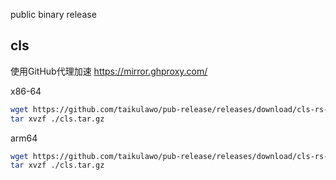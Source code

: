 public binary release
## cls
使用GitHub代理加速
https://mirror.ghproxy.com/

x86-64
```bash
wget https://github.com/taikulawo/pub-release/releases/download/cls-rs-x86-64/cls.tar.gz
tar xvzf ./cls.tar.gz
```
arm64

```bash
wget https://github.com/taikulawo/pub-release/releases/download/cls-rs-arm64/cls.tar.gz
tar xvzf ./cls.tar.gz
```
